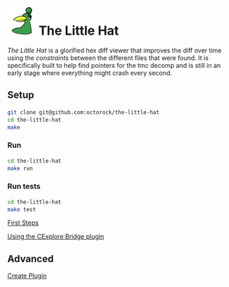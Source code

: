 # <img src="resources/icon.png" width=64 /> The Little Hat

_The Little Hat_ is a glorified hex diff viewer that improves the diff over time using the _constraints_ between the different files that were found. It is specifically built to help find pointers for the tmc decomp and is still in an early stage where everything might crash every second.

## Setup
```bash
git clone git@github.com:octorock/the-little-hat
cd the-little-hat
make
```

### Run
```bash
cd the-little-hat
make run
```

### Run tests
```bash
cd the-little-hat
make test
```

[First Steps](docs/first_steps.md)

[Using the CExplore Bridge plugin](docs/cexplore_bridge.md)

## Advanced
[Create Plugin](docs/create_plugin.md)